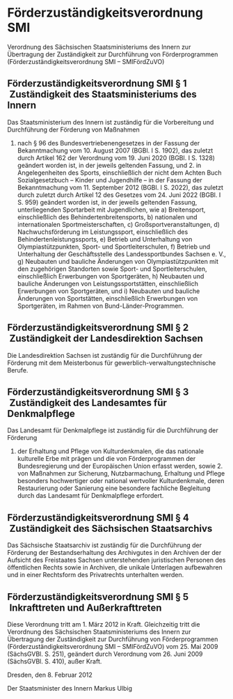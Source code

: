 # Förderzuständigkeitsverordnung SMI

Verordnung des Sächsischen Staatsministeriums des Innern zur Übertragung der Zuständigkeit zur Durchführung von Förderprogrammen (Förderzuständigkeitsverordnung SMI – SMIFördZuVO)

## Förderzuständigkeitsverordnung SMI § 1  Zuständigkeit des Staatsministeriums des Innern

Das Staatsministerium des Innern ist zuständig für die Vorbereitung und Durchführung der Förderung von Maßnahmen

1. nach § 96 des Bundesvertriebenengesetzes in der Fassung der Bekanntmachung vom 10. August 2007 (BGBl. I S. 1902), das zuletzt durch Artikel 162 der Verordnung vom 19. Juni 2020 (BGBl. I S. 1328) geändert worden ist, in der jeweils geltenden Fassung, und 2. in Angelegenheiten des Sports, einschließlich der nicht dem Achten Buch Sozialgesetzbuch – Kinder und Jugendhilfe – in der Fassung der Bekanntmachung vom 11. September 2012 (BGBl. I S. 2022), das zuletzt durch zuletzt durch Artikel 12 des Gesetzes vom 24. Juni 2022 (BGBl. I S. 959) geändert worden ist, in der jeweils geltenden Fassung, unterliegenden Sportarbeit mit Jugendlichen, wie a) Breitensport, einschließlich des Behindertenbreitensports, b) nationalen und internationalen Sportmeisterschaften, c) Großsportveranstaltungen, d) Nachwuchsförderung im Leistungssport, einschließlich des Behindertenleistungssports, e) Betrieb und Unterhaltung von Olympiastützpunkten, Sport- und Sportleiterschulen, f) Betrieb und Unterhaltung der Geschäftsstelle des Landessportbundes Sachsen e. V., g) Neubauten und bauliche Änderungen von Olympiastützpunkten mit den zugehörigen Standorten sowie Sport- und Sportleiterschulen, einschließlich Erwerbungen von Sportgeräten, h) Neubauten und bauliche Änderungen von Leistungssportstätten, einschließlich Erwerbungen von Sportgeräten, und i) Neubauten und bauliche Änderungen von Sportstätten, einschließlich Erwerbungen von Sportgeräten, im Rahmen von Bund-Länder-Programmen. 
## Förderzuständigkeitsverordnung SMI § 2  Zuständigkeit der Landesdirektion Sachsen

Die Landesdirektion Sachsen ist zuständig für die Durchführung der Förderung mit dem Meisterbonus für gewerblich-verwaltungstechnische Berufe.


## Förderzuständigkeitsverordnung SMI § 3  Zuständigkeit des Landesamtes für Denkmalpflege

Das Landesamt für Denkmalpflege ist zuständig für die Durchführung der Förderung

1. der Erhaltung und Pflege von Kulturdenkmalen, die das nationale kulturelle Erbe mit prägen und die von Förderprogrammen der Bundesregierung und der Europäischen Union erfasst werden, sowie 2. von Maßnahmen zur Sicherung, Nutzbarmachung, Erhaltung und Pflege besonders hochwertiger oder national wertvoller Kulturdenkmale, deren Restaurierung oder Sanierung eine besondere fachliche Begleitung durch das Landesamt für Denkmalpflege erfordert. 
## Förderzuständigkeitsverordnung SMI § 4  Zuständigkeit des Sächsischen Staatsarchivs

Das Sächsische Staatsarchiv ist zuständig für die Durchführung der Förderung der Bestandserhaltung des Archivgutes in den Archiven der der Aufsicht des Freistaates Sachsen unterstehenden juristischen Personen des öffentlichen Rechts sowie in Archiven, die unikale Unterlagen aufbewahren und in einer Rechtsform des Privatrechts unterhalten werden.


## Förderzuständigkeitsverordnung SMI § 5  Inkrafttreten und Außerkrafttreten

Diese Verordnung tritt am 1. März 2012 in Kraft. Gleichzeitig tritt die Verordnung des Sächsischen Staatsministeriums des Innern zur Übertragung der Zuständigkeit zur Durchführung von Förderprogrammen (Förderzuständigkeitsverordnung SMI – SMIFördZuVO) vom 25. Mai 2009 (SächsGVBl. S. 251), geändert durch Verordnung vom 26. Juni 2009 (SächsGVBl. S. 410), außer Kraft.

Dresden, den 8. Februar 2012

Der Staatsminister des Innern 
           Markus Ulbig

